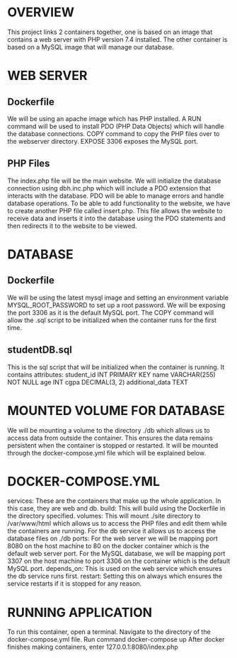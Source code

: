 # **OVERVIEW**
This project links 2 containers together, one is based on an image that contains a web server with PHP version 7.4 installed. The other container is based on a MySQL image that will manage our database.

# **WEB SERVER**
## Dockerfile
We will be using an apache image which has PHP installed. A RUN command will be used to install PDO (PHP Data Objects) which will handle the database connections.
COPY command to copy the PHP files over to the webserver directory.
EXPOSE 3306 exposes the MySQL port.
## PHP Files
The index.php file will be the main website.
We will initialize the database connection using dbh.inc.php which will include a PDO extension that interacts with the database. PDO will be able to manage errors and handle database operations. 
To be able to add functionality to the website, we have to create another PHP file called insert.php. This file allows the website to receive data and inserts it into the database using the PDO statements and then redirects it to the website to be viewed.



# **DATABASE**
## Dockerfile
We will be using the latest mysql image and setting an environment variable  MYSQL_ROOT_PASSWORD to set up a root password. 
We will be exposing the port 3306 as it is the default MySQL port. 
The COPY command will allow the .sql script to be initialized when the container runs for the first time.
## studentDB.sql
This is the sql script that will be initialized when the container is running.
It contains attributes:
student_id INT PRIMARY KEY
name VARCHAR(255) NOT NULL
age INT
cgpa DECIMAL(3, 2)
additional_data TEXT


# **MOUNTED VOLUME FOR DATABASE**
We will be mounting a volume to the directory ./db which allows us to access data from outside the container. This ensures the data remains persistent when the container is stopped or restarted. It will be mounted through the docker-compose.yml file which will be explained below.

# **DOCKER-COMPOSE.YML**
services: These are the containers that make up the whole application. In this case, they are web and db.
build: This will build using the Dockerfile in the directory specified. 
volumes: This will mount ./site directory to /var/www/html which allows us to access the PHP files and edit them while the containers are running. For the db service it allows us to access the database files on ./db
ports: For the web server we will be mapping port 8080 on the host machine to 80 on the docker container which is the default web server port. For the MySQL database, we will be mapping port 3307 on the host machine to port 3306 on the container which is the default MySQL port.
depends_on: This is used on the web service which ensures the db service runs first.
restart: Setting this on always which ensures the service restarts if it is stopped for any reason.
# **RUNNING APPLICATION**
To run this container, open a terminal.
Navigate to the directory of the docker-compose.yml file.
Run command docker-compose up
After docker finishes making containers, enter 127.0.0.1:8080/index.php
